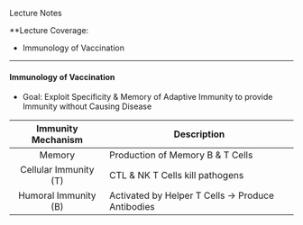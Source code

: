 Lecture Notes

**Lecture Coverage:
- Immunology of Vaccination

---
#### **Immunology of Vaccination**
- Goal: Exploit Specificity & Memory of Adaptive Immunity to provide Immunity without Causing Disease

|  Immunity Mechanism   | Description                                      |
| :-------------------: | ------------------------------------------------ |
|        Memory         | Production of Memory B & T Cells                 |
| Cellular Immunity (T) | CTL & NK T Cells kill pathogens                  |
| Humoral Immunity (B)  | Activated by Helper T Cells → Produce Antibodies |

